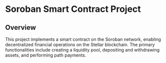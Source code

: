 # Soroban Smart Contract Project

## Overview

This project implements a smart contract on the Soroban network, enabling decentralized financial operations on the Stellar blockchain. The primary functionalities include creating a liquidity pool, depositing and withdrawing assets, and performing path payments.
